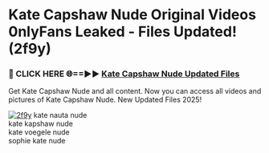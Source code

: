 # Kate Capshaw Nude Original Videos 0nlyFans Leaked - Files Updated! (2f9y)

<h3>🔴 CLICK HERE 🌐==►► <a href="https://tinyurl.com/5h6xmrr3" rel="nofollow">Kate Capshaw Nude Updated Files</a></h3>

Get Kate Capshaw Nude and all content. Now you can access all videos and pictures of Kate Capshaw Nude. New Updated Files 2025!

[![2f9y](https://i.imgur.com/KVD873Z.gif)](https://tinyurl.com/5h6xmrr3)
kate nauta nude<br>
kate kapshaw nude<br>
kate voegele nude<br>
sophie kate nude